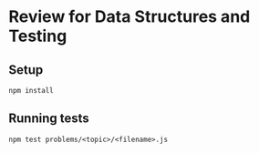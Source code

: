 # Review for Data Structures and Testing

## Setup

```
npm install
```

## Running tests

```
npm test problems/<topic>/<filename>.js
```
